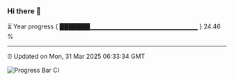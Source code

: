 ### Hi there 👋

⏳ Year progress { ███████▁▁▁▁▁▁▁▁▁▁▁▁▁▁▁▁▁▁▁▁▁▁▁ } 24.46 %

---

⏰ Updated on Mon, 31 Mar 2025 06:33:34 GMT

![Progress Bar CI](https://github.com/ZhaoGui/ZhaoGui/workflows/Progress%20Bar%20CI/badge.svg)

